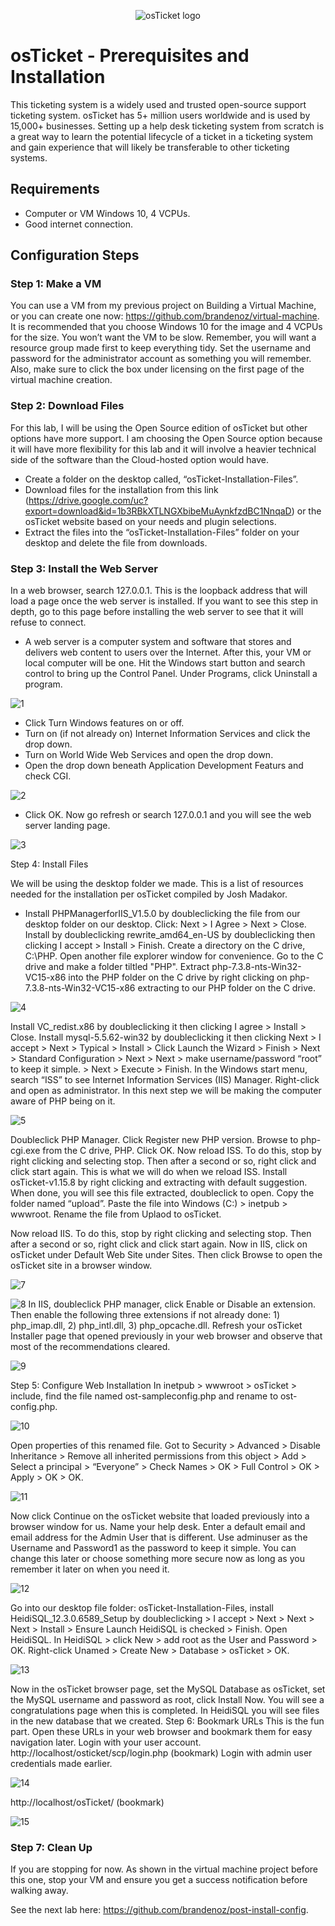 <p align="center">
<img src="https://i.imgur.com/Clzj7Xs.png" alt="osTicket logo"/>
</p>

<h1>osTicket - Prerequisites and Installation</h1>
This ticketing system is a widely used and trusted open-source support ticketing system. osTicket has 5+ million users worldwide and is used by 15,000+ businesses. Setting up a help desk ticketing system from scratch is a great way to learn the potential lifecycle of a ticket in a ticketing system and gain experience that will likely be transferable to other ticketing systems. 

<h2>Requirements</h2>

- Computer or VM Windows 10, 4 VCPUs.
- Good internet connection.

<h2>Configuration Steps</h2>

<h3>Step 1: Make a VM</h3>

You can use a VM from my previous project on Building a Virtual Machine, or you can create one now: https://github.com/brandenoz/virtual-machine. It is recommended that you choose Windows 10 for the image and 4 VCPUs for the size. You won’t want the VM to be slow. Remember, you will want a resource group made first to keep everything tidy. Set the username and password for the administrator account as something you will remember. Also, make sure to click the box under licensing on the first page of the virtual machine creation. 

<h3>Step 2: Download Files</h3>

For this lab, I will be using the Open Source edition of osTicket but other options have more support. I am choosing the Open Source option because it will have more flexibility for this lab and it will involve a heavier technical side of the software than the Cloud-hosted option would have. 
- Create a folder on the desktop called, “osTicket-Installation-Files”. 
- Download files for the installation from this link (https://drive.google.com/uc?export=download&id=1b3RBkXTLNGXbibeMuAynkfzdBC1NnqaD)  or the osTicket website based on your needs and plugin selections. 
- Extract the files into the “osTicket-Installation-Files” folder on your desktop and delete the file from downloads. 

<h3>Step 3: Install the Web Server</h3>

In a web browser, search 127.0.0.1. This is the loopback address that will load a page once the web server is installed. If you want to see this step in depth, go to this page before installing the web server to see that it will refuse to connect. 
- A web server is a computer system and software that stores and delivers web content to users over the Internet. After this, your VM or local computer will be one. 
Hit the Windows start button and search control to bring up the Control Panel. 
Under Programs, click Uninstall a program. <br>

![1](https://github.com/user-attachments/assets/011c3cb6-2a47-4c61-90bc-95a8c6c3495b)

- Click Turn Windows features on or off. 
- Turn on (if not already on) Internet Information Services and click the drop down. 
- Turn on World Wide Web Services and open the drop down. 
- Open the drop down beneath Application Development Featurs and check CGI. <br>

![2](https://github.com/user-attachments/assets/752e1979-779b-4a5c-9281-227c1a6d359e)

- Click OK. Now go refresh or search 127.0.0.1 and you will see the web server landing page. <br>

![3](https://github.com/user-attachments/assets/c9d88641-76d7-4082-95ff-a5614c49ebe0)


Step 4: Install Files

We will be using the desktop folder we made. This is a list of resources needed for the installation per osTicket compiled by Josh Madakor. 
- Install PHPManagerforIIS_V1.5.0 by doubleclicking the file from our desktop folder on our desktop. Click: Next > I Agree > Next > Close. 
Install by doubleclicking rewrite_amd64_en-US by doubleclicking then clicking I accept > Install > Finish. 
Create a directory on the C drive, C:\PHP. Open another file explorer window for convenience. Go to the C drive and make a folder tiltled "PHP". 
Extract php-7.3.8-nts-Win32-VC15-x86 into the PHP folder on the C drive by right clicking on php-7.3.8-nts-Win32-VC15-x86 extracting to our PHP folder on the C drive. <br>

![4](https://github.com/user-attachments/assets/d96285cc-a990-40b3-a4b2-47671050e7ec)

Install VC_redist.x86 by doubleclicking it then clicking I agree > Install > Close. 
Install mysql-5.5.62-win32 by doubleclicking it then clicking Next > I accept > Next > Typical > Install > Click Launch the Wizard > Finish > Next > Standard Configuration > Next > Next > make username/password “root” to keep it simple. > Next > Execute > Finish. 
In the Windows start menu, search “ISS” to see Internet Information Services (IIS) Manager. Right-click and open as administrator. In this next step we will be making the computer aware of PHP being on it. <br>

![5](https://github.com/user-attachments/assets/881b5399-9692-4550-a89c-a4bada3cb5b3)

Doubleclick PHP Manager. Click Register new PHP version. Browse to php-cgi.exe from the C drive, PHP. Click OK. 
Now reload ISS. To do this, stop by right clicking and selecting stop. Then after a second or so, right click and click start again. This is what we will do when we reload ISS. 
Install osTicket-v1.15.8 by right clicking and extracting with default suggestion. When done, you will see this file extracted, doubleclick to open. 
Copy the folder named “upload”. Paste the file into Windows (C:) > inetpub > wwwroot. Rename the file from Uplaod to osTicket. 
<br>

Now reload IIS. To do this, stop by right clicking and selecting stop. Then after a second or so, right click and click start again. 
Now in IIS, click on osTicket under Default Web Site under Sites. Then click Browse to open the osTicket site in a browser window. <br>

![7](https://github.com/user-attachments/assets/ce8504fb-902f-40fc-a91d-a20b76dcd89b)<br>

![8](https://github.com/user-attachments/assets/e493abd9-438f-417c-91d7-21fe6b344db7)
In IIS, doubleclick PHP manager, click Enable or Disable an extension. Then enable the following three extensions if not already done: 1) php_imap.dll, 2) php_intl.dll, 3) php_opcache.dll. Refresh your osTicket Installer page that opened previously in your web browser and observe that most of the recommendations cleared. <br> 

![9](https://github.com/user-attachments/assets/7a282aa2-70fb-4dad-b8e2-10434b7815b2)

Step 5: Configure Web Installation
In inetpub > wwwroot > osTicket > include, find the file named ost-sampleconfig.php and rename to ost-config.php. <br>

![10](https://github.com/user-attachments/assets/9272f599-ceeb-4b9b-80b4-8dd9ed9ad25e)

Open properties of this renamed file. Got to Security > Advanced > Disable Inheritance > Remove all inherited permissions from this object > Add > Select a principal > “Everyone” > Check Names > OK > Full Control > OK > Apply > OK > OK. <br>

![11](https://github.com/user-attachments/assets/d428bbfb-f1d3-48db-9686-9a174c43ec61)

Now click Continue on the osTicket website that loaded previously into a browser window for us. 
Name your help desk. Enter a default email and email address for the Admin User that is different. Use adminuser as the Username and Password1 as the password to keep it simple. You can change this later or choose something more secure now as long as you remember it later on when you need it. <br>

![12](https://github.com/user-attachments/assets/f0bb9a1c-97c6-4aa8-b34e-436a54705203)

Go into our desktop file folder: osTicket-Installation-Files, install HeidiSQL_12.3.0.6589_Setup by doubleclicking > I accept > Next > Next > Next > Install > Ensure Launch HeidiSQL is checked > Finish. Open HeidiSQL. 
In HeidiSQL > click New > add root as the User and Password > OK. Right-click Unamed > Create New > Database > osTicket > OK. <br>

![13](https://github.com/user-attachments/assets/188c129c-3dcd-4a96-ac5a-1b173f8bb954)

Now in the osTicket browser page, set the MySQL Database as osTicket, set the MySQL username and password as root, click Install Now. You will see a congratulations page when this is completed. In HeidiSQL you will see files in the new database that we created. 
Step 6: Bookmark URLs
This is the fun part. Open these URLs in your web browser and bookmark them for easy navigation later. Login with your user account. 
http://localhost/osticket/scp/login.php (bookmark) 
Login with admin user credentials made earlier. <br>

![14](https://github.com/user-attachments/assets/71c1990e-b608-400b-a327-0a9d6944a6f3)

http://localhost/osTicket/ (bookmark) <br>

![15](https://github.com/user-attachments/assets/1b90a86f-6482-4a59-a653-7cdeb00bc0a6)

<h3>Step 7: Clean Up</h3>

If you are stopping for now. As shown in the virtual machine project before this one, stop your VM and ensure you get a success notification before walking away. 


See the next lab here: https://github.com/brandenoz/post-install-config. 
